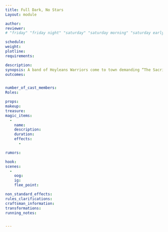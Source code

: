 ```yaml
---
title: Full Dark, No Stars
Layout: module

author: 
reviewer: 
# "friday" "friday night" "saturday" "saturday morning" "saturday early afternoon" "saturday early evening" "saturday night" "reaction" "tavern setup" "townsfolk" "randoms"

schedule:
weight: 
plotline: 
requirements: 

description:
synopsis: A band of Hoyleans Warriors come to town demanding “The Sacrifice of Light” be completed before dawn or there will be a terrible anomaly released upon Vindale. Depending on how the Adventurers act towards The Hoyleans, they will be approached by an Agent of the Vindale Vampires to help “deal” with them. If they take the deal, the Adventurers will be granted a temporary Darkness Aura on their weapons to attack the Hoyleans, this will lead to a possibility of a Murumbrian appearing. If the Adventurers decline the deal and work with the Hoyleans, they will be granted a Once Ever invocation of a Light Aura for the next 2 days. This module is the precursor to Soulless Existence
outcomes: 


number_of_cast_members: 
Roles: 

props: 
makeup: 
treasure: 
magic_items:
  - 
    name: 
    description:  
    duration: 
    effects: 
      - 

rumors: 

hook: 
scenes: 
  - 
    oog: 
    ig: 
    flee_point: 

non_standard_effects: 
rules_clarifications: 
craftsman_information: 
transformations: 
running_notes: 


---
```

